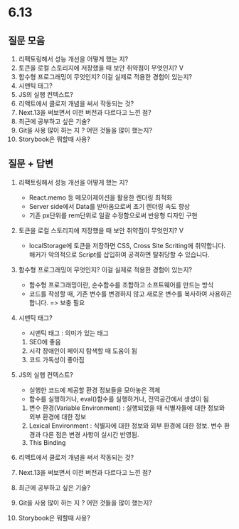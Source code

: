 # 6.13

## 질문 모음

1. 리팩토링해서 성능 개선을 어떻게 했는 지?
2. 토큰을 로컬 스토리지에 저장했을 때 보안 취약점이 무엇인지? V
3. 함수형 프로그래밍이 무엇인지? 이걸 실제로 적용한 경험이 있는지?
4. 시맨틱 태그?
5. JS의 실행 컨텍스트?
6. 리액트에서 클로저 개념을 써서 작동되는 것?
7. Next.13을 써보면서 이전 버전과 다르다고 느낀 점?
8. 최근에 공부하고 싶은 기술?
9. Git을 사용 많이 하는 지 ? 어떤 것들을 많이 했는지?
10. Storybook은 뭐할때 사용?

## 질문 + 답변

1. 리팩토링해서 성능 개선을 어떻게 했는 지?

   - React.memo 등 메모이제이션을 활용한 렌더링 최적화
   - Server side에서 Data를 받아옴으로써 초기 렌더링 속도 향상
   - 기존 px단위를 rem단위로 일괄 수정함으로써 반응형 디자인 구현

2. 토큰을 로컬 스토리지에 저장했을 때 보안 취약점이 무엇인지? V

   - localStorage에 토큰을 저장하면 CSS, Cross Site Scriting에 취약합니다. 해커가 악의적으로 Script를 삽입하여 공격하면 탈취당할 수 있습니다.

3. 함수형 프로그래밍이 무엇인지? 이걸 실제로 적용한 경험이 있는지?

   - 함수형 프로그래밍이란, 순수함수를 조합하고 소프트웨어를 만드는 방식
   - 코드를 작성할 때, 기존 변수를 변경하지 않고 새로운 변수를 복사하여 사용하곤 합니다. => 보충 필요

4. 시맨틱 태그?

   - 시맨틱 태그 : 의미가 있는 태그

   1. SEO에 좋음
   2. 시각 장애인이 페이지 탐색할 때 도움이 됨
   3. 코드 가독성이 좋아짐

5. JS의 실행 컨텍스트?

   - 실행한 코드에 제공할 환경 정보들을 모아놓은 객체
   - 함수를 실행하거나, eval()함수를 실행하거나, 전역공간에서 생성이 됨

   1. 변수 환경(Variable Environment) : 실행되었을 때 식별자들에 대한 정보와 외부 환경에 대한 정보
   2. Lexical Environment : 식별자에 대한 정보와 외부 환경에 대한 정보. 변수 환경과 다른 점은 변경 사항이 실시간 반영됨.
   3. This Binding

6. 리액트에서 클로저 개념을 써서 작동되는 것?
7. Next.13을 써보면서 이전 버전과 다르다고 느낀 점?
8. 최근에 공부하고 싶은 기술?
9. Git을 사용 많이 하는 지 ? 어떤 것들을 많이 했는지?
10. Storybook은 뭐할때 사용?
